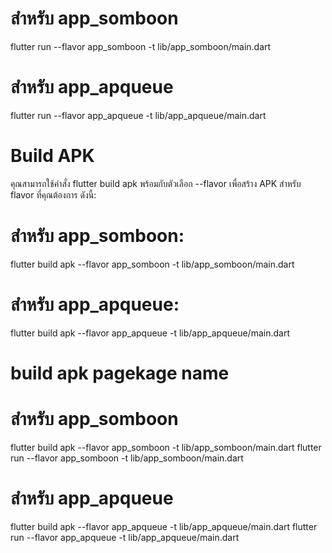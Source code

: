 # สำหรับ app_somboon
flutter run --flavor app_somboon -t lib/app_somboon/main.dart

# สำหรับ app_apqueue
flutter run --flavor app_apqueue -t lib/app_apqueue/main.dart

# Build APK
คุณสามารถใช้คำสั่ง flutter build apk พร้อมกับตัวเลือก --flavor เพื่อสร้าง APK สำหรับ flavor ที่คุณต้องการ ดังนี้:

# สำหรับ app_somboon:
flutter build apk --flavor app_somboon -t lib/app_somboon/main.dart

# สำหรับ app_apqueue:
flutter build apk --flavor app_apqueue -t lib/app_apqueue/main.dart




# build apk pagekage name

# สำหรับ app_somboon
flutter build apk --flavor app_somboon -t lib/app_somboon/main.dart
flutter run --flavor app_somboon -t lib/app_somboon/main.dart

# สำหรับ app_apqueue
flutter build apk --flavor app_apqueue -t lib/app_apqueue/main.dart
flutter run --flavor app_apqueue -t lib/app_apqueue/main.dart